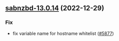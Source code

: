 

## [sabnzbd-13.0.14](https://github.com/truecharts/charts/compare/sabnzbd-13.0.13...sabnzbd-13.0.14) (2022-12-29)

### Fix

- fix variable name for hostname whitelist ([#5877](https://github.com/truecharts/charts/issues/5877))
  
  